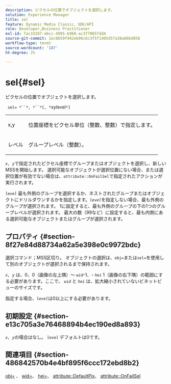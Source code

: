 ```yaml
---
description: ピクセルの位置でオブジェクトを選択します。
solution: Experience Manager
title: sel
feature: Dynamic Media Classic、SDK/API
role: Developer,Business Practitioner
exl-id: fac33287-ebcc-4995-b968-ac377065fdd4
source-git-commit: 1ec8b59f442eb96c6c3f5f1405d57a38a86bd056
workflow-type: tm+mt
source-wordcount: '187'
ht-degree: 2%

---
```


# sel{#sel}

ピクセルの位置でオブジェクトを選択します。

` sel= *``*, *``*[, *`xylevel`*]`

<table id="simpletable_247FF35D791C43D3AB433B8CF49F8C91"> 
 <tr class="strow"> 
  <td class="stentry"> <p> <span class="varname"> x,y  </span> </p> </td> 
  <td class="stentry"> <p>位置座標をピクセル単位（整数、整数）で指定します。 </p> </td> 
 </tr> 
 <tr class="strow"> 
  <td class="stentry"> <p> <span class="varname"> レベル </span> </p> </td> 
  <td class="stentry"> <p>グループレベル（整数）。 </p> </td> 
 </tr> 
</table>

*`x, y`*&#x200B;で指定されたピクセル座標でグループまたはオブジェクトを選択し、新しいMSSを開始します。 選択可能なオブジェクトが選択位置にない場合、または選択位置が有効でない場合は、`attribute::OnFailSel`で指定されたアクションが実行されます。

*`level`* 最も外側のグループを選択するか、ネストされたグループまたはオブジェクトにドリルダウンするかを指定します。*`level`*&#x200B;を指定しない場合、最も外側のグループが選択されます。 1に設定すると、最も外側のグループの下の1つのグループレベルが選択されます。 最大の数（99など）に設定すると、最も内側にある選択可能なオブジェクトまたはグループが選択されます。

## プロパティ {#section-8f27e84d88734a62a5e398e0c9972bdc}

選択コマンド；MSS区切り。 オブジェクトの選択は、`obj=`または`sel=`を使用して別のオブジェクトが選択されるまで保持されます。

*`x, y`* は、0、0（画像の左上隅）～  *`wid`*-1、- *`hei`* 1（画像の右下隅）の範囲にする必要があります。ここで、 *`wid`* と *`hei`* は、拡大縮小されていないビネットビューのサイズです。

指定する場合、*`level`*&#x200B;は0以上にする必要があります。

## 初期設定 {#section-e13c705a3e76468894b4ec190ed8a893}

*`x, y`*&#x200B;の場合はなし。 *`level`* デフォルトは0です。

## 関連項目 {#section-486842570b4e4bf895f6ccc172ebd8b2}

[obj=](../../../../../ir-api/http-protocol/image-rendering-api-ref/c-ir-http-protocol-ref/c-ir-http-protocol-command-reference/r-ir-obj.md#reference-31e7dac7931b4e0eb3c7589f120a1e6a) 、 [wid=](../../../../../ir-api/http-protocol/image-rendering-api-ref/c-ir-http-protocol-ref/c-ir-http-protocol-command-reference/r-ir-wid.md#reference-b7e691b0624941168c94b2749ae233ec)、 [hei=](../../../../../ir-api/http-protocol/image-rendering-api-ref/c-ir-http-protocol-ref/c-ir-http-protocol-command-reference/r-ir-hei.md#reference-1c08f60365a94417a39867c09cac5478)、  [attribute::DefaultPix](../../../../../ir-api/material-cat/image-rendering-api-ref/c-ir-material-catalog/c-ir-attributes-reference/r-ir-defaultpix.md#reference-102c98f9b5d24d2aaaeb756653fb0e6f)、  [attribute::OnFailSel](../../../../../ir-api/material-cat/image-rendering-api-ref/c-ir-material-catalog/c-ir-attributes-reference/r-ir-onfailsel.md#reference-f95e4a4a3c02412b87a2b0acca8a5513)
